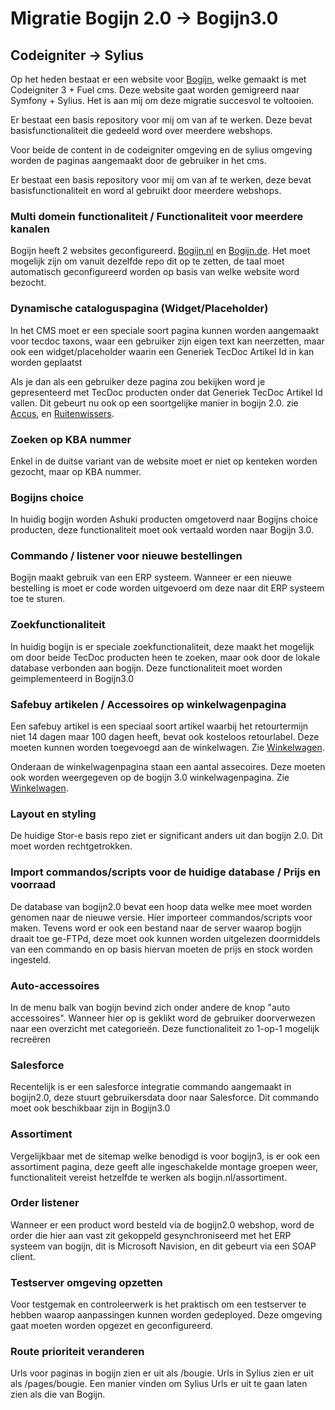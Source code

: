 # Migratie Bogijn 2.0 -> Bogijn3.0

## Codeigniter -> Sylius

Op het heden bestaat er een website voor [Bogijn](https://www.bogijn.nl), welke gemaakt is met Codeigniter 3 + Fuel cms. Deze website gaat worden gemigreerd naar Symfony + Sylius. Het is aan mij om deze migratie succesvol te voltooien.

Er bestaat een basis repository voor mij om van af te werken. Deze bevat basisfunctionaliteit die gedeeld word over meerdere webshops.

Voor beide de content in de codeigniter omgeving en de sylius omgeving worden de paginas aangemaakt door de gebruiker in het cms.

Er bestaat een basis repository voor mij om van af te werken, deze bevat basisfunctionaliteit en word al gebruikt door meerdere webshops.

### Multi domein functionaliteit / Functionaliteit voor meerdere kanalen

Bogijn heeft 2 websites geconfigureerd. [Bogijn.nl](https://bogijn.nl/) en [Bogijn.de](https://bogijn.de/). Het moet mogelijk zijn om vanuit dezelfde repo dit op te zetten, de taal moet automatisch geconfigureerd worden op basis van welke website word bezocht.

### Dynamische cataloguspagina (Widget/Placeholder)

In het CMS moet er een speciale soort pagina kunnen worden aangemaakt voor tecdoc taxons, waar een gebruiker zijn eigen text kan neerzetten, maar ook een widget/placeholder waarin een Generiek TecDoc Artikel Id in kan worden geplaatst

Als je dan als een gebruiker deze pagina zou bekijken word je gepresenteerd met TecDoc producten onder dat Generiek TecDoc Artikel Id vallen. Dit gebeurt nu ook op een soortgelijke manier in bogijn 2.0. zie [Accus](https://bogijn.nl/accus), en [Ruitenwissers](https://bogijn.nl/ruitenwissers).

### Zoeken op KBA nummer

Enkel in de duitse variant van de website moet er niet op kenteken worden gezocht, maar op KBA nummer.

### Bogijns choice

In huidig bogijn worden Ashuki producten omgetoverd naar Bogijns choice producten, deze functionaliteit moet ook vertaald worden naar Bogijn 3.0.

### Commando / listener voor nieuwe bestellingen

 Bogijn maakt gebruik van een ERP systeem. Wanneer er een nieuwe bestelling is moet er code worden uitgevoerd om deze naar dit ERP systeem toe te sturen.

### Zoekfunctionaliteit

In huidig bogijn is er speciale zoekfunctionaliteit, deze maakt het mogelijk om door beide TecDoc producten heen te zoeken, maar ook door de lokale database verbonden aan bogijn. Deze functionaliteit moet worden geimplementeerd in Bogijn3.0

### Safebuy artikelen / Accessoires op winkelwagenpagina

Een safebuy artikel is een speciaal soort artikel waarbij het retourtermijn niet 14 dagen maar 100 dagen heeft, bevat ook kosteloos retourlabel. Deze moeten kunnen worden toegevoegd aan de winkelwagen. Zie [Winkelwagen](https://bogijn.nl/cart).

Onderaan de winkelwagenpagina staan een aantal assecoires. Deze moeten ook worden weergegeven op de bogijn 3.0 winkelwagenpagina. Zie [Winkelwagen](https://bogijn.nl/cart).

### Layout en styling

De huidige Stor-e basis repo ziet er significant anders uit dan bogijn 2.0. Dit moet worden rechtgetrokken.

### Import commandos/scripts voor de huidige database / Prijs en voorraad

De database van bogijn2.0 bevat een hoop data welke mee moet worden genomen naar de nieuwe versie. Hier importeer commandos/scripts voor maken. Tevens word er ook een bestand naar de server waarop bogijn draait toe ge-FTPd, deze moet ook kunnen worden uitgelezen doormiddels van een commando en op basis hiervan moeten de prijs en stock worden ingesteld.

### Auto-accessoires

In de menu balk van bogijn bevind zich onder andere de knop "auto accessoires". Wanneer hier op is geklikt word de gebruiker doorverwezen naar een overzicht met categorieën. Deze functionaliteit zo 1-op-1 mogelijk recreëren

### Salesforce

Recentelijk is er een salesforce integratie commando aangemaakt in bogijn2.0, deze stuurt gebruikersdata door naar Salesforce. Dit commando moet ook beschikbaar zijn in Bogijn3.0

### Assortiment

Vergelijkbaar met de sitemap welke benodigd is voor bogijn3, is er ook een assortiment pagina, deze geeft alle ingeschakelde montage groepen weer, functionaliteit vereist hetzelfde te werken als bogijn.nl/assortiment.


### Order listener

Wanneer er een product word besteld via de bogijn2.0 webshop, word de order die hier aan vast zit gekoppeld gesynchroniseerd met het ERP systeem van bogijn, dit is Microsoft Navision, en dit gebeurt via een SOAP client.

### Testserver omgeving opzetten

Voor testgemak en controleerwerk is het praktisch om een testserver te hebben waarop aanpassingen kunnen worden gedeployed. Deze omgeving gaat moeten worden opgezet en geconfigureerd.

### Route prioriteit veranderen
Urls voor paginas in bogijn zien er uit als /bougie. Urls in Sylius zien er uit als /pages/bougie. Een manier vinden om Sylius Urls er uit te gaan laten zien als die van Bogijn.
